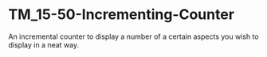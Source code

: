 # TM_15-50-Incrementing-Counter
 An incremental counter to display a number of a certain aspects you wish to display in a neat way.
